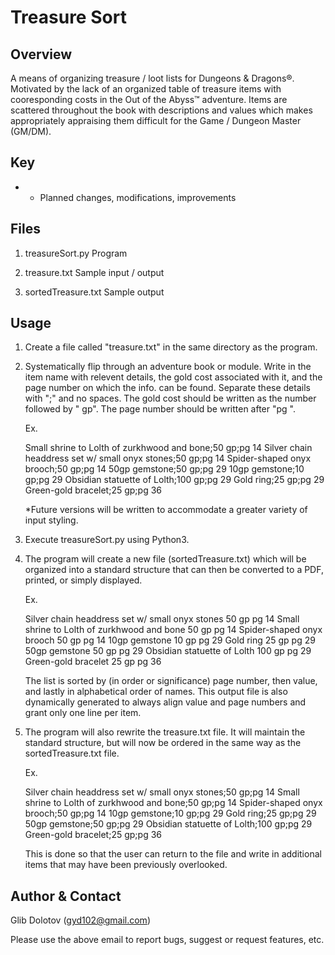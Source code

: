 
Treasure Sort
=============

Overview
--------
A means of organizing treasure / loot lists for Dungeons & Dragons®. Motivated
by the lack of an organized table of treasure items with cooresponding costs in
the Out of the Abyss™ adventure. Items are scattered throughout the book with
descriptions and values which makes appropriately appraising them difficult for
the Game / Dungeon Master (GM/DM).

Key
---
* - Planned changes, modifications, improvements

Files
-----
1) treasureSort.py	Program

2) treasure.txt		Sample input / output

3) sortedTreasure.txt	Sample output

Usage
-----
1) Create a file called "treasure.txt" in the same directory as the program. 

2) Systematically flip through an adventure book or module. Write in the item
   name with relevent details, the gold cost associated with it, and the page
   number on which the info. can be found. Separate these details with ";" and
   no spaces. The gold cost should be written as the number followed by " gp".
   The page number should be written after "pg ".

   Ex.

     Small shrine to Lolth of zurkhwood and bone;50 gp;pg 14
     Silver chain headdress set w/ small onyx stones;50 gp;pg 14
     Spider-shaped onyx brooch;50 gp;pg 14
     50gp gemstone;50 gp;pg 29
     10gp gemstone;10 gp;pg 29
     Obsidian statuette of Lolth;100 gp;pg 29
     Gold ring;25 gp;pg 29
     Green-gold bracelet;25 gp;pg 36

   *Future versions will be written to accommodate a greater variety of input
    styling.

3) Execute treasureSort.py using Python3.

4) The program will create a new file (sortedTreasure.txt) which will be
   organized into a standard structure that can then be converted to a PDF,
   printed, or simply displayed.

   Ex.
   
     Silver chain headdress set w/ small onyx stones              50 gp    pg 14
     Small shrine to Lolth of zurkhwood and bone                  50 gp    pg 14
     Spider-shaped onyx brooch                                    50 gp    pg 14
     10gp gemstone                                                10 gp    pg 29
     Gold ring                                                    25 gp    pg 29
     50gp gemstone                                                50 gp    pg 29
     Obsidian statuette of Lolth                                 100 gp    pg 29
     Green-gold bracelet                                          25 gp    pg 36

   The list is sorted by (in order or significance) page number, then value, and
   lastly in alphabetical order of names. This output file is also dynamically
   generated to always align value and page numbers and grant only one line per
   item.

5) The program will also rewrite the treasure.txt file. It will maintain the
   standard structure, but will now be ordered in the same way as the
   sortedTreasure.txt file.

   Ex.

     Silver chain headdress set w/ small onyx stones;50 gp;pg 14
     Small shrine to Lolth of zurkhwood and bone;50 gp;pg 14
     Spider-shaped onyx brooch;50 gp;pg 14
     10gp gemstone;10 gp;pg 29
     Gold ring;25 gp;pg 29
     50gp gemstone;50 gp;pg 29
     Obsidian statuette of Lolth;100 gp;pg 29
     Green-gold bracelet;25 gp;pg 36

   This is done so that the user can return to the file and write in additional
   items that may have been previously overlooked.


Author & Contact
----------------
Glib Dolotov (gyd102@gmail.com)

Please use the above email to report bugs, suggest or request features, etc.